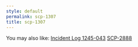```yaml
---
style: default
permalink: scp-1307
title: scp-1307
---
```

You may also like:
[Incident Log 1245-043](http://scp-wiki.net/incident-log-1245-043)
[SCP-2888](http://scp-wiki.net/scp-2888)